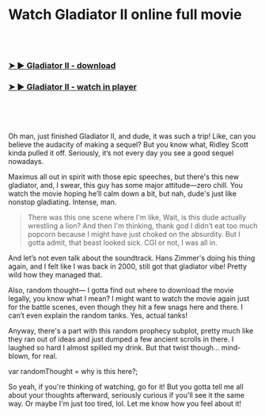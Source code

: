 <h1>Watch Gladiator II online full movie</h1>


<br><br>

<h3><a href="https://Darins-gesowattbreak1972.github.io/bnknufsxop/">➤ ► Gladiator II - download</a></h3> 
<h3><a href="https://Darins-gesowattbreak1972.github.io/bnknufsxop/">➤ ► Gladiator II - watch in player</a></h3>


<br><br><br>


Oh man, just finished Gladiator II, and dude, it was such a trip! Like, can you believe the audacity of making a sequel? But you know what, Ridley Scott kinda pulled it off. Seriously, it’s not every day you see a good sequel nowadays.

Maximus all out in spirit with those epic speeches, but there's this new gladiator, and, I swear, this guy has some major attitude—zero chill. You watch the movie hoping he’ll calm down a bit, but nah, dude's just like nonstop gladiating. Intense, man.

> There was this one scene where I'm like, Wait, is this dude actually wrestling a lion? And then I'm thinking, thank god I didn’t eat too much popcorn because I might have just choked on the absurdity. But I gotta admit, that beast looked sick. CGI or not, I was all in.

And let’s not even talk about the soundtrack. Hans Zimmer's doing his thing again, and I felt like I was back in 2000, still got that gladiator vibe! Pretty wild how they managed that.

Also, random thought— I gotta find out where to download the movie legally, you know what I mean? I might want to watch the movie again just for the battle scenes, even though they hit a few snags here and there. I can’t even explain the random tanks. Yes, actual tanks!

Anyway, there's a part with this random prophecy subplot, pretty much like they ran out of ideas and just dumped a few ancient scrolls in there. I laughed so hard I almost spilled my drink. But that twist though... mind-blown, for real.

var randomThought = why is this here?;

So yeah, if you're thinking of watching, go for it! But you gotta tell me all about your thoughts afterward, seriously curious if you'll see it the same way. Or maybe I'm just too tired, lol. Let me know how you feel about it!
